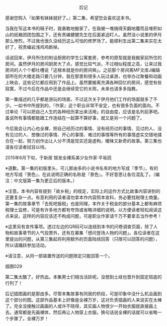 <p align="center">后记</p>

感谢您购入『如果有妹妹就好了。』第二集，希望您会喜欢这本书。

当我在写这本书的稿子时，我勇敢地搬家了。在我被一堆搞得天翻地覆而且堆积如山的纸箱团团包围之下，还有责编健健先生在后面紧迫盯人。虽然没小说里的伊月那么惨烈，不过我也很久没经历这么可怕的修罗场了。能顺利生出第二集来实在太好了，祝责编岩浅鸡鸡断掉。

话说回来，伊月所住的附设厨房的学生公寓套房，参考的原型就是我搬家前所住的房间。虽然伊月的房间厨房大了点，感觉比较气派，不过相似程度之高，让来过我房间的人个个都吐槽说「这根本就是你的房间嘛」。之前那个房间离MF文库J编辑部所在的大楼走路只要几分钟，我在那里和很多人玩过桌游，也举办过聚餐和动画上映会，这些记忆都应用到了作品上。虽然要搬离充满各种回忆的房间，感觉有些寂寞，不过今后在作品中还是会继续受它的关照，未来也请多多指教。

第一集描述的几乎都是游玩的场面，不过这次关于伊月他们工作的场面就多了不少。一如书中所提到的，『作家』这个职业非常不安定，也有很多负面的面向。不过单论「可以把自己人生的各种经历拿出来活用」的自由度，应该是名列前茅吧。虽说所有事情都能跟工作连结在一起算不算好事，就又是另一个问题了。

今后我会让内心也全裸，把自己经历过的事情、没有经历过的事情、见过的人、没有见过的人、想像过的事情、开心的事情、难过的事情等所有的事情虚实交错地揉合在一起，努力创作出让人分不清是现实还是虚构，暧昧又新奇的故事。第三集也请各位读者拭目以待。

2015年6月下旬，于新居 银发全裸系美少女作家‧平坂読

※道歉。第一集的初版里头，可儿那由多的小说书名有的地方写成『季节』，有的地方写成『景色』，在此说明正确的名称是『景色』。不好意思让各位混乱了。（编注：中文版第一集为更正后的版本。）

※注意。本书内容有提到「故乡税」的规定，实际上的运作方式比故事内容讲到的还要复杂一点。有意利用的读者请勿拿本作内容照本宣科，务必要找税理士商量。第一集的故事章节「去死吧报税」也是同理，本作关于税金的部分基本上都有麻烦税理士监修，可是有许多地方都有夸饰或省略详细的说明。以方便读者轻松阅读这点来说，这样的内容应该还不构成问题，可是职业作家请千万不要拿去当作参考！

※这里另有宣传事项。透过左边的QR码可以连结到本书的问卷调查页面，除了人物和故事章节的人气投票外，还有在募集「想问登场人物的问题」。各位读者在这里提出的问题，从第三集起将利用额外的页面陆续回答（只限可以回答的问题），所以请踊跃参加活动。

※请注意，从同一部装置传送的问题限定只能回答一个。



插图029

第二集太酷了。好热血。本集男士们相当活跃呢。没想到土岐也晋升到固定班底的行列了！

后记插图画的是那由多。尽管本集故事有同居的桥段，可是印象中没什么机会画到这个部分的图。这部作品基本上好像是全裸万岁，这对负责插画的人来说实在太棒了。完全没接触过画画的人或许不晓得，其实画人物很少一开始衣服就直接画上去。通常都是先画裸体，然后再让人物穿上衣服。换句话说全裸的话就可以省略一个步骤了。全裸万岁！

